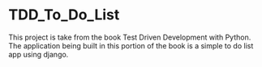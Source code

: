 # TDD_To_Do_List
This project is take from the book Test Driven Development with Python. 
The application being built in this portion of the book is a simple to do list app using django.
